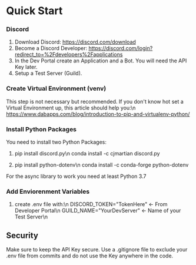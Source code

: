 # Quick Start

### Discord
1. Download Discord:
https://discord.com/download
2. Become a Discord Developer:
https://discord.com/login?redirect_to=%2Fdevelopers%2Fapplications
3. In the Dev Portal create an Application and a Bot. You will need the API Key later.
4. Setup a Test Server (Guild).

### Create Virtual Environment (venv)
This step is not necessary but recommended. If you don't know hot set a Virtual Environment up, this article should help you:\n
https://www.dabapps.com/blog/introduction-to-pip-and-virtualenv-python/

### Install Python Packages
You need to install two Python Packages:
1.  pip install discord.py\n
    conda install -c cjmartian discord.py

2.  pip install python-dotenv\n
    conda install -c conda-forge python-dotenv

For the async library to work you need at least Python 3.7

### Add Enviorenment Variables
1. create .env file with:\n
DISCORD_TOKEN="TokenHere"  <- From Developer Portal\n
GUILD_NAME="YourDevServer"  <- Name of your Test Server\n

## Security
Make sure to keep the API Key secure. Use a .gitignore file to exclude your .env file from commits and do not use the Key anywhere in the code.
